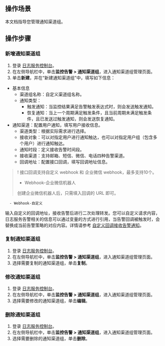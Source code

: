 ## 操作场景

本文档指导您管理通知渠道组。

## 操作步骤

### 新增通知渠道组

1. 登录 [日志服务控制台](https://console.cloud.tencent.com/cls/monitor/notice/create)。
2. 在左侧导航栏中，单击**监控告警 > 通知渠道组**，进入通知渠道组管理页面。
3. 单击**新建**，并在“新建通知渠道组”中，填写如下信息：
 - 基本信息
    - 渠道组名称：自定义渠道组名称。
    - 通知类型：
      - 触发通知：当监控结果满足告警触发表达式时，则会发送触发通知。
      - 恢复通知：当上一个周期满足触发条件，且当前周期未满足触发条件，且已发送过触发通知，则会发送恢复通知。
 - 通知渠道：配置用户通知，填写用户接收信息。
    - 渠道类型：根据实际需求进行选择。
    - 接收对象：可以对指定用户进行通知触达，也可以对指定用户组（包含多个用户）进行通知触达。
    - 通知时段：定义接收告警时间段。
    - 接收渠道：支持邮箱、短信、微信、电话四种告警渠道。
    - 回调地址：配置接口回调，填写回调地址信息。
>! 接口回调支持自定义 webhook 和 企业微信 webhook，最多支持10个。
>
>    - Webhook-企业微信机器人
>
>创建企业微信机器人后，只需填入回调的 URL 即可。

      - Webhook-自定义
输入自定义的回调地址，接收告警后进行二次处理转发。您可以自定义请求内容，日志服务告警相关的信息可以通过变量的方式进行引用，当告警回调被触发时，会替换成当前告警策略的对应内容。详情请参考 [自定义回调接收告警通知](https://intl.cloud.tencent.com/document/product/614/41986)。



### 复制通知渠道组

1. 登录 [日志服务控制台](https://console.cloud.tencent.com/cls/monitor/notice/create)。
2. 在左侧导航栏中，单击**监控告警 > 通知渠道组**，进入通知渠道组管理页面。
3. 选择需要复制的通知渠道组，单击**复制**。

### 修改通知渠道组

1. 登录 [日志服务控制台](https://console.cloud.tencent.com/cls/monitor/notice/create)。
2. 在左侧导航栏中，单击**监控告警 > 通知渠道组**，进入通知渠道组管理页面。
3. 选择需要修改的通知渠道组，单击**编辑**。


### 删除通知渠道组

1. 登录 [日志服务控制台](https://console.cloud.tencent.com/cls/monitor/notice/create)。
2. 在左侧导航栏中，单击**监控告警 > 通知渠道组**，进入通知渠道组管理页面。
3. 选择需要删除的通知渠道组，单击**删除**。

